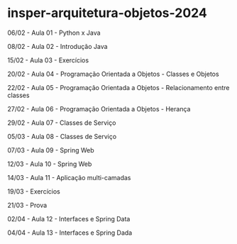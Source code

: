 # insper-arquitetura-objetos-2024

06/02 - Aula 01 - Python x Java

08/02 - Aula 02 - Introdução Java

15/02 - Aula 03 - Exercícios

20/02 - Aula 04 - Programação Orientada a Objetos - Classes e Objetos

22/02 - Aula 05 - Programação Orientada a Objetos - Relacionamento entre classes

27/02 - Aula 06 - Programação Orientada a Objetos - Herança

29/02 - Aula 07 - Classes de Serviço

05/03 - Aula 08 - Classes de Serviço

07/03 - Aula 09 - Spring Web

12/03 - Aula 10 - Spring Web

14/03 - Aula 11 - Aplicação multi-camadas

19/03 - Exercícios

21/03 - Prova

02/04 - Aula 12 - Interfaces e Spring Data

04/04 - Aula 13 - Interfaces e Spring Dada